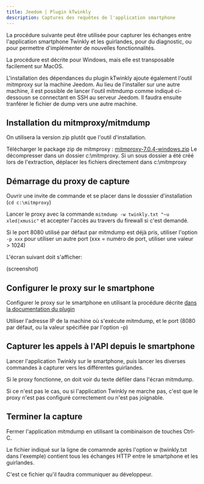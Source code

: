 ```yaml
---
title: Jeedom | Plugin kTwinkly
description: Captures des requêtes de l'application smartphone
---
```


La procédure suivante peut être utilisée pour capturer les échanges entre l'application smartphone Twinkly et les guirlandes, pour du diagnostic, ou pour permettre d'implémenter de nouvelles fonctionnalités.

La procédure est décrite pour Windows, mais elle est transposable facilement sur MacOS.

L'installation des dépendances du plugin kTwinkly ajoute également l'outil mitmproxy sur la machine Jeedom. Au lieu de l'installer sur une autre machine, il est possible de lancer l'outil mitmdump comme indiqué ci-dessousn se connectant en SSH au serveur Jeedom. 
Il faudra ensuite tranférer le fichier de dump vers une autre machine.

## Installation du mitmproxy/mitmdump

On utilisera la version zip plutôt que l'outil d'installation.

Télécharger le package zip de mitmproxy : [mitmproxy-7.0.4-windows.zip](https://snapshots.mitmproxy.org/7.0.4/mitmproxy-7.0.4-windows.zip)
Le décompresser dans un dossier c:\mitmproxy. Si un sous dossier a été créé lors de l'extraction, déplacer les fichiers directement dans c:\mitmproxy

## Démarrage du proxy de capture

Ouvrir une invite de commande et se placer dans le dosssier d'installation (```cd c:\mitmproxy```)

Lancer le proxy avec la commande ```mitmdump -w twinkly.txt "~u xled|xmusic"``` et accepter l'accès au travers du firewall si c'est demandé.

Si le port 8080 utilisé par défaut par mitmdump est déjà pris, utiliser l'option ```-p xxx``` pour utiliser un autre port (xxx = numéro de port, utiliser une valeur > 1024)

L'écran suivant doit s'afficher:

(screenshot)

## Configurer le proxy sur le smartphone

Configurer le proxy sur le smartphone en utilisant la procédure décrite [dans la documentation du plugin](https://kimagurefr.github.io/jeedom_docs/kTwinkly/fr_FR/#etape-3---configuration-du-smartphone-sur-des-mobiles-apple)

Utiliser l'adresse IP de la machine où s'exécute mitmdump, et le port (8080 par défaut, ou la valeur spécifiée par l'option -p)

## Capturer les appels à l'API depuis le smartphone

Lancer l'application Twinkly sur le smartphone, puis lancer les diverses commandes à capturer vers les différentes guirlandes.

Si le proxy fonctionne, on doit voir du texte défiler dans l'écran mitmdump.

Si ce n'est pas le cas, ou si l'application Twinkly ne marche pas, c'est que le proxy n'est pas configuré correctement ou n'est pas joignable.

## Terminer la capture

Fermer l'application mitmdump en utilisant la combinaison de touches Ctrl-C.

Le fichier indiqué sur la ligne de comamnde après l'option w (twinkly.txt dans l'exemple) contient tous les échanges HTTP entre le smartphone et les guirlandes.

C'est ce fichier qu'il faudra communiquer au développeur.

